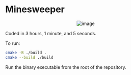 # Minesweeper

<div align="center">
  
 ![image](https://user-images.githubusercontent.com/49799352/141709061-9a8816df-2de1-4950-ae5e-03b029e34599.png)

  
</div>

Coded in 3 hours, 1 minute, and 5 seconds.

To run:

```bash
cmake -B ./build .
cmake --build ./build
```

Run the binary executable from the root of the repository.
